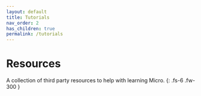 ```yaml
---
layout: default
title: Tutorials
nav_order: 2
has_children: true
permalink: /tutorials
---
```


# Resources

A collection of third party resources to help with learning Micro.
{: .fs-6 .fw-300 }
